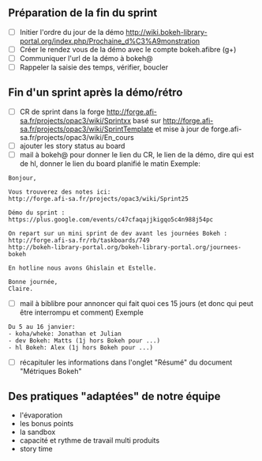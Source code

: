 ## Préparation de la fin du sprint

- [ ] Initier l'ordre du jour de la démo http://wiki.bokeh-library-portal.org/index.php/Prochaine_d%C3%A9monstration
- [ ] Créer le rendez vous de la démo avec le compte bokeh.afibre (g+)
- [ ] Communiquer l'url de la démo à bokeh@
- [ ] Rappeler la saisie des temps, vérifier, boucler

## Fin d'un sprint après la démo/rétro

- [ ] CR de sprint dans la forge http://forge.afi-sa.fr/projects/opac3/wiki/Sprintxx basé sur http://forge.afi-sa.fr/projects/opac3/wiki/SprintTemplate et mise à jour de forge.afi-sa.fr/projects/opac3/wiki/En_cours 
- [ ] ajouter les story status au board
- [ ] mail à bokeh@ pour donner le lien du CR, le lien de la démo, dire qui est de hl, donner le lien du board planifié le matin
Exemple:
```
Bonjour,

Vous trouverez des notes ici: 
http://forge.afi-sa.fr/projects/opac3/wiki/Sprint25

Démo du sprint : https://plus.google.com/events/c47cfaqajjkigqo5c4n988j54pc

On repart sur un mini sprint de dev avant les journées Bokeh :
http://forge.afi-sa.fr/rb/taskboards/749
http://bokeh-library-portal.org/bokeh-library-portal.org/journees-bokeh

En hotline nous avons Ghislain et Estelle.

Bonne journée,
Claire.
```
- [ ] mail à biblibre pour annoncer qui fait quoi ces 15 jours (et donc qui peut être interrompu et comment)
Exemple
```
Du 5 au 16 janvier:
- koha/wheke: Jonathan et Julian
- dev Bokeh: Matts (1j hors Bokeh pour ...)
- hl Bokeh: Alex (1j hors Bokeh pour ...)
```
- [ ] récapituler les informations dans l'onglet "Résumé" du document "Métriques Bokeh"
 
## Des pratiques "adaptées" de notre équipe

- l'évaporation
- les bonus points
- la sandbox
- capacité et rythme de travail multi produits
- story time
